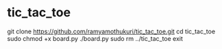 # tic_tac_toe
git clone https://github.com/ramyamothukuri/tic_tac_toe.git
cd tic_tac_toe
sudo chmod +x board.py
./board.py
sudo rm ../tic_tac_toe
exit
